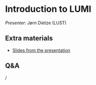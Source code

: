 # Introduction to LUMI

*Presenter:* Jørn Dietze (LUST)


## Extra materials

-   [Slides from the presentation](https://462000265.lumidata.eu/ai-20240529/files/LUMI-ai-20240529-02-Using_LUMI_web_UI.pdf)


## Q&A

/


